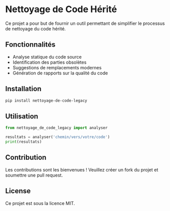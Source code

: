 # Nettoyage de Code Hérité

Ce projet a pour but de fournir un outil permettant de simplifier le processus de nettoyage du code hérité. 

## Fonctionnalités
- Analyse statique du code source
- Identification des parties obsolètes
- Suggestions de remplacements modernes
- Génération de rapports sur la qualité du code

## Installation
```bash
pip install nettoyage-de-code-legacy
```

## Utilisation
```python
from nettoyage_de_code_legacy import analyser

resultats = analyser('chemin/vers/votre/code')
print(resultats)
```

## Contribution
Les contributions sont les bienvenues ! Veuillez créer un fork du projet et soumettre une pull request.

## License
Ce projet est sous la licence MIT.
